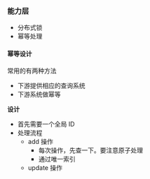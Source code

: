 ### 能力层

* 分布式锁
* 幂等处理
    
    
#### 幂等设计

常用的有两种方法

* 下游提供相应的查询系统
* 下游系统做幂等

**设计**

* 首先需要一个全局 ID
* 处理流程
    * add 操作
        * 每次操作，先查一下。要注意原子处理
        * 通过唯一索引
    * update 操作